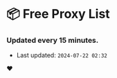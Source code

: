 # :package: Free Proxy List
### Updated every 15 minutes.

- Last updated: `2024-07-22 02:32`

:heart:

